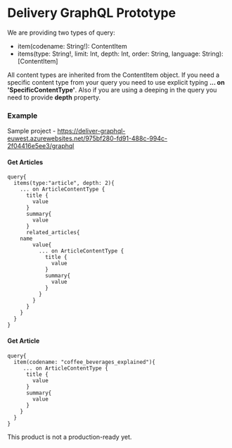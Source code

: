 # Delivery GraphQL Prototype


We are providing two types of query:  
* item(codename: String!): ContentItem  
* items(type: String!, limit: Int, depth: Int, order: String, language: String): [ContentItem]

All content types are inherited from the ContentItem object. If you need a specific content type from your query you need to use explicit typing **... on 'SpecificContentType'**. Also if you are using a deeping in the query you need to provide **depth** property.


### Example 
Sample project - https://deliver-graphql-euwest.azurewebsites.net/975bf280-fd91-488c-994c-2f04416e5ee3/graphql
#### Get Articles
```
query{
  items(type:"article", depth: 2){
    ... on ArticleContentType {
      title {
        value
      }
      summary{
        value
      }
      related_articles{
	name
        value{
          ... on ArticleContentType {
            title {
              value
            }
            summary{
              value
            }
          }
        }
      }
    }
  }
}
```
#### Get Article
```
query{
  item(codename: "coffee_beverages_explained"){
     ... on ArticleContentType {
      title {
        value
      }
      summary{
        value
      }
    }
  }
}
```

This product is not a production-ready yet.
